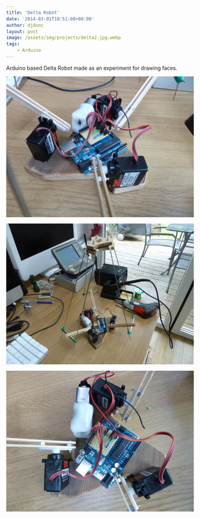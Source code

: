 ```yaml
---
title: 'Delta Robot'
date: '2014-03-01T10:51:08+00:00'
author: djdunc
layout: post
image: /assets/img/projects/delta2.jpg.webp
tags:
    - Arduino
---
```


Arduino based Delta Robot made as an experiment for drawing faces.

![Delta Robot](/assets/img/projects/delta.jpg)

![Delta Robot](/assets/img/projects/delta2.jpg.webp)

![Delta Robot](/assets/img/projects/delta3.jpg)
